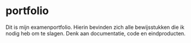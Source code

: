 # portfolio
Dit is mijn examenportfolio. Hierin bevinden zich alle bewijsstukken die ik nodig heb om te slagen. Denk aan documentatie, code en eindproducten.
